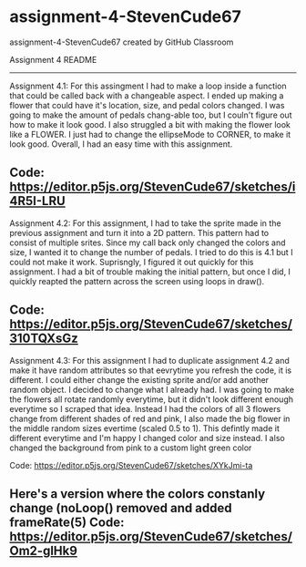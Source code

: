 # assignment-4-StevenCude67
assignment-4-StevenCude67 created by GitHub Classroom

Assignment 4 README

-----------------------------------------------------------------------------------------------------------
Assignment 4.1: For this assingment I had to make a loop inside a function that could be called back 
with a changeable aspect. I ended up making a flower that could have it's location, size, and pedal 
colors changed. I was going to make the amount of pedals chang-able too, but I couln't figure out how to 
make it look good. I also struggled a bit with making the flower look like a FLOWER. I just had to change 
the ellipseMode to CORNER, to make it look good. Overall, I had an easy time with this assignment.

Code: https://editor.p5js.org/StevenCude67/sketches/i4R5I-LRU
-----------------------------------------------------------------------------------------------------------
Assignment 4.2: For this assignment, I had to take the sprite made in the previous assignment and turn
it into a 2D pattern. This pattern had to consist of multiple srites. Since my call back only changed 
the colors and size, I wanted it to change the number of pedals. I tried to do this is 4.1 but I could
not make it work. Suprisngly, I figured it out quickly for this assignment. I had a bit of trouble making
the initial pattern, but once I did, I quickly reapted the pattern across the screen using loops in draw().

Code: https://editor.p5js.org/StevenCude67/sketches/310TQXsGz
-----------------------------------------------------------------------------------------------------------
Assignment 4.3: For this assignment I had to duplicate assignment 4.2 and make it have random attributes 
so that eevrytime you refresh the code, it is different. I could either change the existing sprite and/or
add another random object. I decided to change what I already had. I was going to make the flowers all
rotate randomly everytime, but it didn't look different enough everytime so I scraped that idea. Instead
I had the colors of all 3 flowers change from different shades of red and pink, I also made the big flower
in the middle random sizes evertime (scaled 0.5 to 1). This defintly made it different everytime and I'm 
happy I changed color and size instead. I also changed the background from pink to a custom light green color

Code: https://editor.p5js.org/StevenCude67/sketches/XYkJmi-ta

Here's a version where the colors constanly change (noLoop() removed and added frameRate(5)
Code: https://editor.p5js.org/StevenCude67/sketches/Om2-glHk9
-----------------------------------------------------------------------------------------------------------
